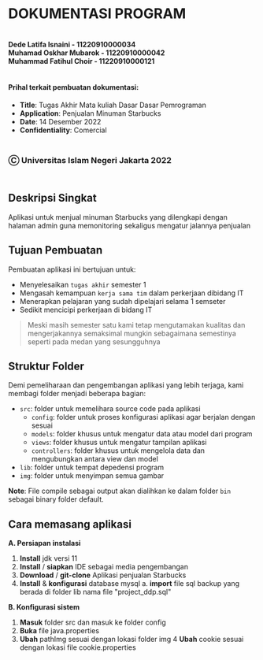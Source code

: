 # DOKUMENTASI PROGRAM
#### <br/>Dede Latifa Isnaini - 11220910000034<br/>Muhamad Oskhar Mubarok - 11220910000042<br/>Muhammad Fatihul Choir - 11220910000121
#### <br/>Prihal terkait pembuatan dokumentasi:

* **Title**: Tugas Akhir Mata kuliah Dasar Dasar Pemrograman
* **Application**: Penjualan Minuman Starbucks
* **Date**: 14 Desember 2022
* **Confidentiality**: Comercial

### <br/>Ⓒ Universitas Islam Negeri Jakarta 2022

## <br/>Deskripsi Singkat

Aplikasi untuk menjual minuman Starbucks yang dilengkapi dengan halaman admin guna memonitoring sekaligus mengatur jalannya penjualan

## Tujuan Pembuatan

Pembuatan aplikasi ini bertujuan untuk:
* Menyelesaikan `tugas akhir` semester 1
* Mengasah kemampuan `kerja sama tim` dalam perkerjaan dibidang IT
* Menerapkan pelajaran yang sudah dipelajari selama 1 semseter
* Sedikit mencicipi perkerjaan di bidang IT

> Meski masih semester satu kami tetap mengutamakan kualitas dan mengerjakannya semaksimal mungkin sebagaimana semestinya seperti pada medan yang sesungguhnya

## Struktur Folder

Demi pemeliharaan dan pengembangan aplikasi yang lebih terjaga, kami membagi folder menjadi beberapa bagian:

* `src`: folder untuk memelihara source code pada aplikasi
  - `config`: folder untuk proses konfigurasi aplikasi agar berjalan dengan sesuai
  - `models`: folder khusus untuk mengatur data atau model dari program
  - `views`: folder khusus untuk mengatur tampilan aplikasi
  - `controllers`: folder khusus untuk mengelola data dan mengubungkan antara view dan model
* `lib`: folder untuk tempat depedensi program
* `img`: folder untuk menyimpan semua gambar

**Note**: File compile sebagai output akan dialihkan ke dalam folder `bin` sebagai binary folder default.

## Cara memasang aplikasi

**A. Persiapan instalasi**
  1. **Install** jdk versi 11
  2. **Install** / **siapkan** IDE sebagai media pengembangan
  3. **Download** / **git-clone** Aplikasi penjualan Starbucks
  4. **Install** & **konfigurasi** database mysql
    a. **import** file sql backup yang berada di folder lib nama file "project_ddp.sql"

**B. Konfigurasi sistem**
  1. **Masuk** folder src dan masuk ke folder config
  2. **Buka** file java.properties
  3. **Ubah** pathImg sesuai dengan lokasi folder img
  4 **Ubah** cookie sesuai dengan lokasi file cookie.properties
  
    
    
